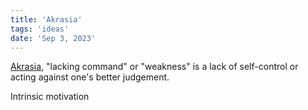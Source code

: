 ```yaml
---
title: 'Akrasia'
tags: 'ideas'
date: 'Sep 3, 2023'
---
```


[Akrasia](https://en.wikipedia.org/wiki/Akrasia?useskin=vector), "lacking command" or "weakness" is a lack of self-control or acting against one's better judgement.

Intrinsic motivation
